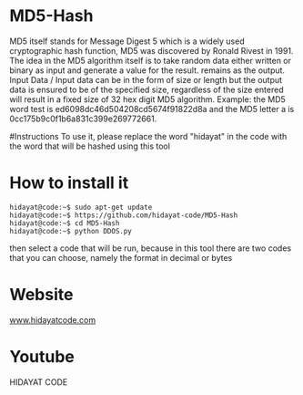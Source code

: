 # MD5-Hash
MD5 itself stands for Message Digest 5 which is a widely used cryptographic hash function, MD5 was discovered by Ronald Rivest in 1991. The idea in the MD5 algorithm itself is to take random data either written or binary as input and generate a value for the result. remains as the output.
Input Data / Input data can be in the form of size or length but the output data is ensured to be of the specified size, regardless of the size entered will result in a fixed size of 32 hex digit MD5 algorithm. Example: the MD5 word test is ed6098dc46d504208cd5674f91822d8a and the MD5 letter a is 0cc175b9c0f1b6a831c399e269772661.

#Instructions
To use it, please replace the word "hidayat" in the code with the word that will be hashed using this tool

# How to install it
```console
hidayat@code:~$ sudo apt-get update 
hidayat@code:~$ https://github.com/hidayat-code/MD5-Hash
hidayat@code:~$ cd MD5-Hash
hidayat@code:~$ python DDOS.py
```
then select a code that will be run, because in this tool there are two codes that you can choose, namely the format in decimal or bytes
# Website
www.hidayatcode.com

# Youtube 
HIDAYAT CODE
